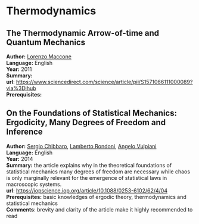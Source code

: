 # Thermodynamics

## The Thermodynamic Arrow-of-time and Quantum Mechanics

**Author:** [Lorenzo Maccone](https://wordpress.qubit.it/people/maccone/)  
**Language:** English  
**Year:** 2011  
**Summary:**  
**url**: https://www.sciencedirect.com/science/article/pii/S1571066111000089?via%3Dihub  
**Prerequisites:**  

## On the Foundations of Statistical Mechanics: Ergodicity, Many Degrees of Freedom and Inference

**Author:** [Sergio Chibbaro](http://www.lmm.jussieu.fr/~chibbaro/Home.html), [Lamberto Rondoni](http://calvino.polito.it/~rondoni/), [Angelo Vulpiani](http://tnt.phys.uniroma1.it/twiki/bin/view/TNTgroup/AngeloVulpiani)  
**Language:** English  
**Year:** 2014  
**Summary:**  the article explains why in the theoretical foundations of statistical mechanics many degrees of freedom are necessary while chaos is only marginally relevant for the emergence of statistical laws in macroscopic systems.  
**url**: https://iopscience.iop.org/article/10.1088/0253-6102/62/4/04  
**Prerequisites:** basic knowledges of ergodic theory, thermodynamics and statistical mechanics  
**Comments**: brevity and clarity of the article make it highly recommended to read
